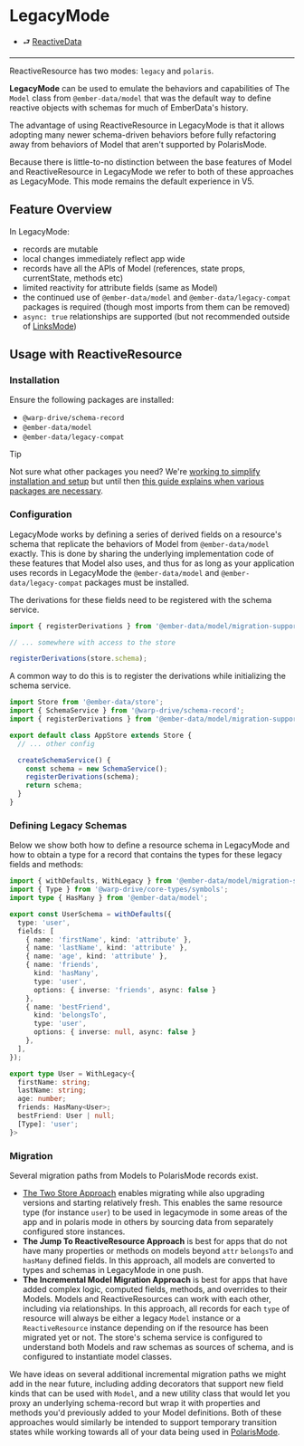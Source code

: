 # LegacyMode

- ⮐ [ReactiveData](../index.md)

---

ReactiveResource has two modes: `legacy` and `polaris`.

**LegacyMode** can be used to emulate the behaviors and capabilities of The `Model` class from `@ember-data/model` that was the default way to define reactive objects with schemas for much of EmberData's history.

The advantage of using ReactiveResource in LegacyMode is that it allows adopting many newer schema-driven behaviors before fully refactoring away from behaviors of Model that aren't supported by PolarisMode.

Because there is little-to-no distinction between the base features of Model and ReactiveResource in LegacyMode we refer to both of these approaches as LegacyMode. This mode remains the default experience in V5.

## Feature Overview

In LegacyMode:

- records are mutable
- local changes immediately reflect app wide
- records have all the APIs of Model (references, state props, currentState, methods etc)
- limited reactivity for attribute fields (same as Model)
- the continued use of `@ember-data/model` and `@ember-data/legacy-compat` packages is required (though most imports from them can be removed)
- `async: true` relationships are supported (but not recommended outside of [LinksMode](https://github.com/emberjs/data/blob/main/guides/relationships/features/links-mode.md))


## Usage with ReactiveResource

### Installation

Ensure the following packages are installed:

- `@warp-drive/schema-record`
- `@ember-data/model`
- `@ember-data/legacy-compat`

> [!TIP]
> Not sure what other packages you need? We're [working to simplify installation and setup](https://rfcs.emberjs.com/id/1075-warp-drive-package-unification/) but until then [this guide explains when various packages are necessary]().

### Configuration

LegacyMode works by defining a series of derived fields on a resource's schema that replicate the behaviors of
Model from `@ember-data/model` exactly. This is done by sharing the underlying implementation code of
these features that Model also uses, and thus for as long as your application uses records in LegacyMode
the `@ember-data/model` and `@ember-data/legacy-compat` packages must be installed.

The derivations for these fields need to be registered with the schema service.

```ts
import { registerDerivations } from '@ember-data/model/migration-support';

// ... somewhere with access to the store

registerDerivations(store.schema);
```

A common way to do this is to register the derivations while initializing the schema service.

```ts
import Store from '@ember-data/store';
import { SchemaService } from '@warp-drive/schema-record';
import { registerDerivations } from '@ember-data/model/migration-support';

export default class AppStore extends Store {
  // ... other config

  createSchemaService() {
    const schema = new SchemaService();
    registerDerivations(schema);
    return schema;
  }
}

```

### Defining Legacy Schemas

Below we show both how to define a resource schema in LegacyMode and how to obtain a type
for a record that contains the types for these legacy fields and methods:

```ts
import { withDefaults, WithLegacy } from '@ember-data/model/migration-support';
import { Type } from '@warp-drive/core-types/symbols';
import type { HasMany } from '@ember-data/model';

export const UserSchema = withDefaults({
  type: 'user',
  fields: [
    { name: 'firstName', kind: 'attribute' },
    { name: 'lastName', kind: 'attribute' },
    { name: 'age', kind: 'attribute' },
    { name: 'friends',
      kind: 'hasMany',
      type: 'user',
      options: { inverse: 'friends', async: false }
    },
    { name: 'bestFriend',
      kind: 'belongsTo',
      type: 'user',
      options: { inverse: null, async: false }
    },
  ],
});

export type User = WithLegacy<{
  firstName: string;
  lastName: string;
  age: number;
  friends: HasMany<User>;
  bestFriend: User | null;
  [Type]: 'user';
}>
```

### Migration

Several migration paths from Models to PolarisMode records exist.

- [The Two Store Approach](../../migrating/two-store-migration.md) enables migrating while also upgrading versions and starting relatively fresh. This enables the same resource type (for instance `user`) to be used in legacymode in some areas of the app and in polaris mode in others by sourcing data from separately
configured store instances.
- **The Jump To ReactiveResource Approach** is best for apps that do not have many properties or methods on models beyond `attr` `belongsTo` and `hasMany` defined fields. In this approach, all models are converted to types and schemas in LegacyMode in one push.
- **The Incremental Model Migration Approach** is best for apps that have added complex logic, computed fields, methods, and overrides to their Models. Models and ReactiveResources can work with each other, including via relationships. In this approach, all records for each `type` of resource will always be either a legacy `Model` instance or a `ReactiveResource` instance depending on if the resource has been migrated yet or not. The store's schema service is configured to understand both Models and raw schemas as sources of schema, and is configured to instantiate model classes.

We have ideas on several additional incremental migration paths we might add in the near future, including adding decorators that support new field kinds that can be used with `Model`, and a new utility class that would let you proxy an underlying schema-record but wrap it with properties and methods you'd previously added to your Model definitions. Both of these approaches would similarly be intended to support temporary transition states while working towards all of your data being used in [PolarisMode](../polaris/overview.md).
